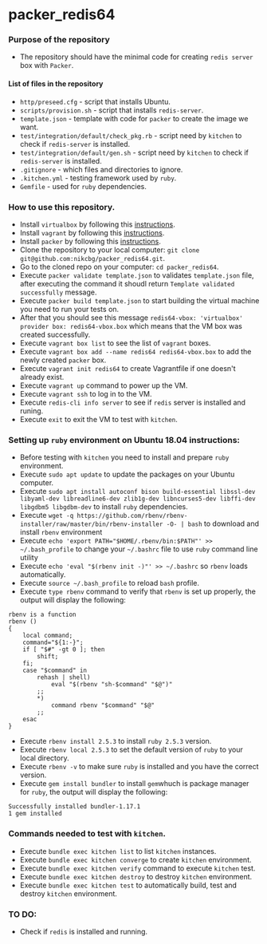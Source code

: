 # packer_redis64

### Purpose of the repository 
- The repository should have the minimal code for creating `redis server` box with `Packer`.

#### List of files in the repository

- `http/preseed.cfg` - script that installs Ubuntu.
- `scripts/provision.sh` - script that installs `redis-server`.
- `template.json` - template with code for `packer` to create the image we want.
- `test/integration/default/check_pkg.rb` - script need by `kitchen` to check if `redis-server` is installed. 
- `test/integration/default/gen.sh` - script need by `kitchen` to check if `redis-server` is installed. 
- `.gitignore` - which files and directories to ignore.
- `.kitchen.yml` - testing framework used by `ruby`.
- `Gemfile` - used for `ruby` dependencies.

### How to use this repository.
- Install `virtualbox` by following this [instructions](https://www.virtualbox.org/wiki/Downloads).
- Install `vagrant` by following this [instructions](https://www.vagrantup.com/docs/installation/).
- Install `packer` by following this [instructions](https://www.packer.io/intro/getting-started/install.html).
- Clone the repository to your local computer: `git clone git@github.com:nikcbg/packer_redis64.git`.
- Go to the cloned repo on your computer: `cd packer_redis64`.
- Execute `packer validate template.json` to validates `template.json` file, after executing the command it shoudl return `Template validated successfully` message. 
- Execute `packer build template.json`  to start building the virtual machine you need to run your tests on. 
- After that you should see this message `redis64-vbox: 'virtualbox' provider box: redis64-vbox.box` which means that the VM box was created successfully.
- Execute `vagrant box list` to see the list of `vagrant` boxes.
- Execute `vagrant box add --name redis64 redis64-vbox.box` to add the newly created `packer` box. 
- Execute `vagrant init redis64` to create Vagrantfile if one doesn't already exist.  
- Execute `vagrant up` command to power up the VM.
- Execute `vagrant ssh` to log in to the VM.
- Execute `redis-cli info server` to see if `redis` server is installed and runing. 
- Execute `exit` to exit the VM to test with `kitchen`.

### Setting up `ruby` environment on Ubuntu 18.04 instructions:
- Before testing with `kitchen` you need to install and prepare `ruby` environment.
- Execute `sudo apt update` to update the packages on your Ubuntu computer. 
- Execute `sudo apt install autoconf bison build-essential libssl-dev libyaml-dev libreadline6-dev zlib1g-dev libncurses5-dev libffi-dev libgdbm5 libgdbm-dev` to install `ruby` dependencies.
- Execute `wget -q https://github.com/rbenv/rbenv-installer/raw/master/bin/rbenv-installer -O- | bash` to download and install `rbenv` environment
- Execute `echo 'export PATH="$HOME/.rbenv/bin:$PATH"' >> ~/.bash_profile` to change your `~/.bashrc` file to use `ruby` command line utility 
- Execute `echo 'eval "$(rbenv init -)"' >> ~/.bashrc` so `rbenv` loads automatically.
- Execute `source ~/.bash_profile` to reload `bash` profile.
- Execute `type rbenv` command to verify that `rbenv` is set up properly, the output will display the following:
```
rbenv is a function
rbenv ()
{
    local command;
    command="${1:-}";
    if [ "$#" -gt 0 ]; then
        shift;
    fi;
    case "$command" in
        rehash | shell)
            eval "$(rbenv "sh-$command" "$@")"
        ;;
        *)
            command rbenv "$command" "$@"
        ;;
    esac
}
```

- Execute `rbenv install 2.5.3` to install `ruby 2.5.3` version.
- Execute `rbenv local 2.5.3` to set the default version of `ruby` to your local directory.
- Execute `rbenv -v` to make sure `ruby` is installed and you have the correct version.
- Execute `gem install bundler` to install `gem`whuch is package manager for `ruby`, the output will display the following:
```
Successfully installed bundler-1.17.1
1 gem installed
```

### Commands needed to test with `kitchen`.
- Execute `bundle exec kitchen list` to list `kitchen` instances.
- Execute `bundle exec kitchen converge` to create `kitchen` environment.
- Execute `bundle exec kitchen verify` command to execute `kitchen` test.
- Execute `bundle exec kitchen destroy` to destroy `kitchen` environment.
- Execute `bundle exec kitchen test` to automatically build, test and destroy `kitchen` environment.

### TO DO:
- Check if `redis` is installed and running. 
